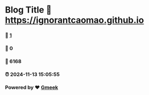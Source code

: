 # Blog Title :link: https://ignorantcaomao.github.io 
### :page_facing_up: [1](https://ignorantcaomao.github.io/tag.html) 
### :speech_balloon: 0 
### :hibiscus: 6168 
### :alarm_clock: 2024-11-13 15:05:55 
### Powered by :heart: [Gmeek](https://github.com/Meekdai/Gmeek)
